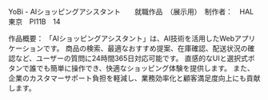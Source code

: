 YoBi - AIショッピングアシスタント　　就職作品　（展示用）　制作者：　HAL東京　PI11B　14

作品概要： 「AIショッピングアシスタント」は、AI技術を活用したWebアプリケーションです。 
商品の検索、最適なおすすめ提案、在庫確認、配送状況の確認など、ユーザーの質問に24時間365日対応可能です。 
直感的なUIと選択式ボタンで誰でも簡単に操作でき、快適なショッピング体験を提供します。 
また、企業のカスタマーサポート負担を軽減し、業務効率化と顧客満足度向上にも貢献します。
